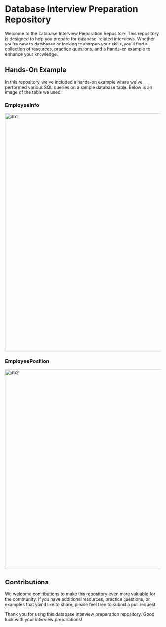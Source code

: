 # Database Interview Preparation Repository

Welcome to the Database Interview Preparation Repository! This repository is designed to help you prepare for database-related interviews. Whether you're new to databases or looking to sharpen your skills, you'll find a collection of resources, practice questions, and a hands-on example to enhance your knowledge.


## Hands-On Example


In this repository, we've included a hands-on example where we've performed various SQL queries on a sample database table. Below is an image of the table we used:

### EmployeeInfo
<img width="770" alt="db1" src="https://github.com/saadali18/database-interview-preps/assets/61346412/9d7e5f45-8aec-4d38-b88f-d576422b224f">


### EmployeePosition

<img width="646" alt="db2" src="https://github.com/saadali18/database-interview-preps/assets/61346412/a12620bc-b580-4970-8a3b-26fe8e0d8239">

## Contributions

We welcome contributions to make this repository even more valuable for the community. If you have additional resources, practice questions, or examples that you'd like to share, please feel free to submit a pull request.

Thank you for using this database interview preparation repository. Good luck with your interview preparations!
